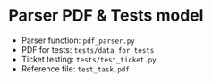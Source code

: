 # Parser PDF & Tests model

- Parser function:  ```pdf_parser.py```
- PDF for tests:    ```tests/data_for_tests```
- Ticket testing:   ```tests/test_ticket.py```
- Reference file:   ```test_task.pdf```